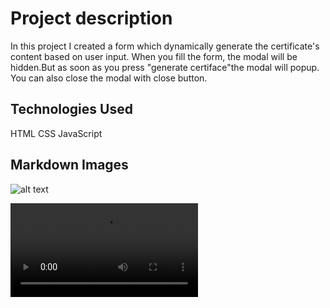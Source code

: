 # Project description

In this project  I created a form which dynamically generate the certificate's content based on user input.
When you fill the form, the modal will be hidden.But as soon as you press "generate certiface"the modal will popup.
You can also close the modal with close button.

## Technologies Used

HTML
CSS
JavaScript

## Markdown Images

![alt text](<JSL07 Solution.gif>)


<video controls src="[JSL07 Solution].mp4" title="Title"></video>
